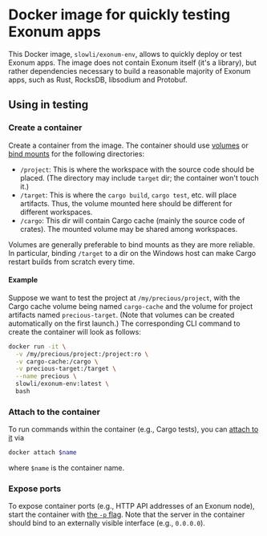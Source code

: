 # Docker image for quickly testing Exonum apps

This Docker image, `slowli/exonum-env`, allows to quickly deploy or test Exonum apps.
The image does not contain Exonum itself (it's a library), but rather dependencies
necessary to build a reasonable majority of Exonum apps, such as Rust, RocksDB, libsodium
and Protobuf.

## Using in testing

### Create a container

Create a container from the image. The container should use
[volumes][docker-volume] or [bind mounts][docker-mount] for the following directories:

- `/project`: This is where the workspace with the source code should be placed.
  (The directory may include `target` dir; the container won't touch it.)
- `/target`: This is where the `cargo build`, `cargo test`, etc. will place artifacts.
  Thus, the volume mounted here should be different for different workspaces.
- `/cargo`: This dir will contain Cargo cache (mainly the source code of crates). The
  mounted volume may be shared among workspaces.

Volumes are generally preferable to bind mounts as they are more reliable. In particular,
binding `/target` to a dir on the Windows host can make Cargo restart builds from scratch
every time.

#### Example

Suppose we want to test the project at `/my/precious/project`, with the Cargo cache volume
being named `cargo-cache` and the volume for project artifacts named `precious-target`.
(Note that volumes can be created automatically on the first launch.) The corresponding CLI
command to create the container will look as follows:

```bash
docker run -it \
  -v /my/precious/project:/project:ro \
  -v cargo-cache:/cargo \
  -v precious-target:/target \
  --name precious \
  slowli/exonum-env:latest \
  bash
```

### Attach to the container

To run commands within the container (e.g., Cargo tests), you can
[attach to it][docker-attach] via

```bash
docker attach $name
```

where `$name` is the container name.

### Expose ports

To expose container ports (e.g., HTTP API addresses of an Exonum node),
start the container with [the `-p` flag][docker-expose].
Note that the server in the container should bind to an externally visible
interface (e.g., `0.0.0.0`).

[docker-volume]: https://docs.docker.com/storage/volumes/
[docker-mount]: https://docs.docker.com/storage/bind-mounts/
[docker-attach]: https://docs.docker.com/engine/reference/commandline/attach/
[docker-expose]: https://docs.docker.com/engine/reference/commandline/run/#publish-or-expose-port--p---expose
